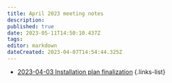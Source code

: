 ```yaml
---
title: April 2023 meeting notes
description: 
published: true
date: 2023-05-11T14:50:10.437Z
tags: 
editor: markdown
dateCreated: 2023-04-07T14:54:44.325Z
---
```


- [2023-04-03 Installation plan finalization](./2023-04/2023-04-03-installation-plan-finalization)
{.links-list}